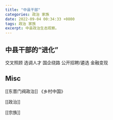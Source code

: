```yaml
---
title: "中县干部"
categories: 政治 家族
date: 2022-09-04 00:34:33 +0800
tags: 政治 家族
excerpt: 中县政治生态观察。
---
```




## 中县干部的“进化”

交叉照顾
选调人才
国企绕路
公开招聘/遴选
金融变现



## Misc

[[东晋门阀政治]]
《乡村中国》

[[政治]]

[[宗族]]


